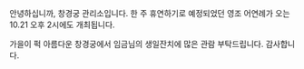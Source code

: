 안녕하십니까, 창경궁 관리소입니다. 한 주 휴연하기로 예정되었던 영조 어연례가 오는 10.21 오후 2시에도 개최됩니다.

가을이 퍽 아름다운 창경궁에서 임금님의 생일잔치에 많은 관람 부탁드립니다. 감사합니다.